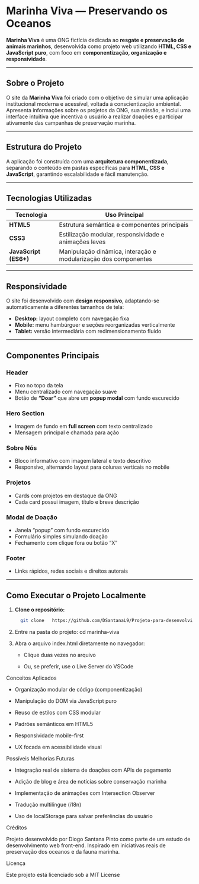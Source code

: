# Marinha Viva — Preservando os Oceanos

**Marinha Viva** é uma ONG fictícia dedicada ao **resgate e preservação de animais marinhos**, desenvolvida como projeto web utilizando **HTML, CSS e JavaScript puro**, com foco em **componentização, organização e responsividade**.

---

## Sobre o Projeto

O site da **Marinha Viva** foi criado com o objetivo de simular uma aplicação institucional moderna e acessível, voltada à conscientização ambiental.  
Apresenta informações sobre os projetos da ONG, sua missão, e inclui uma interface intuitiva que incentiva o usuário a realizar doações e participar ativamente das campanhas de preservação marinha.

---

## Estrutura do Projeto

A aplicação foi construída com uma **arquitetura componentizada**, separando o conteúdo em pastas específicas para **HTML, CSS e JavaScript**, garantindo escalabilidade e fácil manutenção.

---

## Tecnologias Utilizadas

| Tecnologia | Uso Principal |
|-------------|----------------|
| **HTML5** | Estrutura semântica e componentes principais |
| **CSS3** | Estilização modular, responsividade e animações leves |
| **JavaScript (ES6+)** | Manipulação dinâmica, interação e modularização dos componentes |

---

## Responsividade

O site foi desenvolvido com **design responsivo**, adaptando-se automaticamente a diferentes tamanhos de tela:  
- **Desktop:** layout completo com navegação fixa  
- **Mobile:** menu hambúrguer e seções reorganizadas verticalmente  
- **Tablet:** versão intermediária com redimensionamento fluido  

---

## Componentes Principais

###  Header
- Fixo no topo da tela  
- Menu centralizado com navegação suave  
- Botão de **“Doar”** que abre um **popup modal** com fundo escurecido  

### Hero Section
- Imagem de fundo em **full screen** com texto centralizado  
- Mensagem principal e chamada para ação  

###  Sobre Nós
- Bloco informativo com imagem lateral e texto descritivo  
- Responsivo, alternando layout para colunas verticais no mobile  

### Projetos
- Cards com projetos em destaque da ONG  
- Cada card possui imagem, título e breve descrição  

### Modal de Doação
- Janela “popup” com fundo escurecido  
- Formulário simples simulando doação  
- Fechamento com clique fora ou botão “X”  

### Footer
- Links rápidos, redes sociais e direitos autorais  

---

## Como Executar o Projeto Localmente

1. **Clone o repositório:**
   ```bash
     git clone   https://github.com/DSantanaL9/Projeto-para-desenvolvimento-web-ONG-Marinha-Viva.git

2. Entre na pasta do projeto:
    cd marinha-viva

3. Abra o arquivo index.html diretamente no navegador:

    - Clique duas vezes no arquivo

    - Ou, se preferir, use o Live Server do VSCode

 Conceitos Aplicados

  - Organização modular de código (componentização)

  - Manipulação do DOM via JavaScript puro

  - Reuso de estilos com CSS modular

  - Padrões semânticos em HTML5

  - Responsividade mobile-first

  - UX focada em acessibilidade visual

 Possíveis Melhorias Futuras

  - Integração real de sistema de doações com APIs de pagamento
  
  - Adição de blog e área de notícias sobre conservação marinha
  
  - Implementação de animações com Intersection Observer
  
  - Tradução multilíngue (i18n)
  
  - Uso de localStorage para salvar preferências do usuário

Créditos

Projeto desenvolvido por Diogo Santana Pinto como parte de um estudo de desenvolvimento web front-end.
Inspirado em iniciativas reais de preservação dos oceanos e da fauna marinha.

Licença

Este projeto está licenciado sob a MIT License
